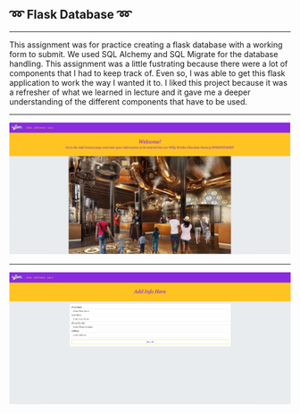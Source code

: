 ## :loop: Flask Database :loop:
<hr>

This assignment was for practice creating a flask database with a working form to submit. We used SQL Alchemy and SQL Migrate for the database handling. This assignment was a little fustrating because there were a lot of components that I had to keep track of. Even so, I was able to get this flask application to work the way I wanted it to. I liked this project because it was a refresher of what we learned in lecture and it gave me a deeper understanding of the different components that have to be used.

<hr>

![Home](photo_1.jpeg)

<hr>

![Info](photo_2.jpeg)